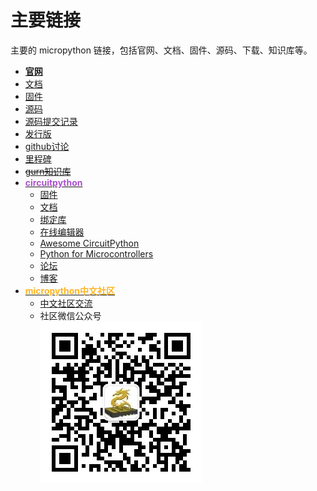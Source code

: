 # 主要链接

主要的 micropython 链接，包括官网、文档、固件、源码、下载、知识库等。

- [**官网**](http://micropython.org/)
- [文档](http://docs.micropython.org/en/latest/)
- [固件](https://micropython.org/download/)
- [源码](https://github.com/micropython/micropython)
- [源码提交记录](https://github.com/micropython/micropython/commits/master)
- [发行版](https://github.com/micropython/micropython/releases)
- [github讨论](https://github.com/orgs/micropython/discussions)
- [里程碑](https://github.com/micropython/micropython/milestones)
- [~~gurn知识库~~](https://gurubase.io/g/micropython)
- [<span style="color: #ab50cc;">**circuitpython**</span>](http://circuitpython.org/)
    - [固件](https://circuitpython.org/downloads)
    - [文档](https://docs.circuitpython.org/en/latest/README.html)
    - [绑定库](https://circuitpython.org/libraries)
    - [在线编辑器](https://code.circuitpython.org/)
    - [Awesome CircuitPython](https://circuitpython.org/awesome)
    - [Python for Microcontrollers](https://www.adafruitdaily.com/category/circuitpython)
    - [论坛](https://forums.adafruit.com/index.php)
    - [博客](https://blog.adafruit.com/)
- [**<span style="color: #ffb522;">micropython中文社区</span>**](https://www.micropython.org.cn/)
    - [中文社区交流](https://github.com/shaoziyang/micropython-chinese-resources/discussions)
    - 社区微信公众号  
    ![](wxgzh.webp)
